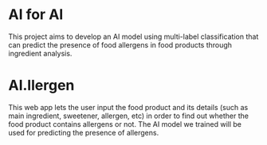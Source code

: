 # AI for AI

This project aims to develop an AI model using multi-label classification that can predict the presence of food allergens in food products through ingredient analysis.

# AI.llergen

This web app lets the user input the food product and its details (such as main ingredient, sweetener, allergen, etc) in order to find out whether the food product contains allergens or not. The AI model we trained will be used for predicting the presence of allergens.
